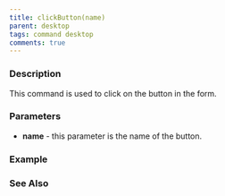 ```yaml
---
title: clickButton(name)
parent: desktop
tags: command desktop
comments: true
---
```


### Description

This command is used to click on the button in the form.

### Parameters

- **name** - this parameter is the name of the button.

### Example


### See Also